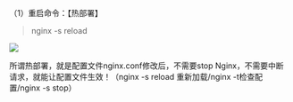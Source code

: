 （1）重启命令：【热部署】

> nginx -s reload

![](../../assets/2022-11-02-16-13-27-image.png)

所谓热部署，就是配置文件nginx.conf修改后，不需要stop Nginx，不需要中断请求，就能让配置文件生效！（nginx -s reload 重新加载/nginx -t检查配置/nginx -s stop）
